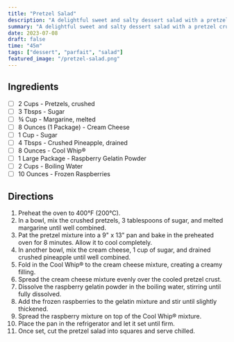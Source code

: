 ```yaml
---
title: "Pretzel Salad"
description: "A delightful sweet and salty dessert salad with a pretzel crust, creamy filling, and fruity raspberry layer"
summary: "A delightful sweet and salty dessert salad with a pretzel crust, creamy filling, and fruity raspberry layer"
date: 2023-07-08
draft: false
time: "45m"
tags: ["dessert", "parfait", "salad"]
featured_image: "/pretzel-salad.png"
---
```


## Ingredients

- [ ] 2 Cups - Pretzels, crushed
- [ ] 3 Tbsps - Sugar
- [ ] ¾ Cup - Margarine, melted
- [ ] 8 Ounces (1 Package) - Cream Cheese
- [ ] 1 Cup - Sugar
- [ ] 4 Tbsps - Crushed Pineapple, drained
- [ ] 8 Ounces - Cool Whip®
- [ ] 1 Large Package - Raspberry Gelatin Powder
- [ ] 2 Cups - Boiling Water
- [ ] 10 Ounces - Frozen Raspberries

## Directions

1. Preheat the oven to 400°F (200°C).
2. In a bowl, mix the crushed pretzels, 3 tablespoons of sugar, and melted margarine until well combined.
3. Pat the pretzel mixture into a 9" x 13" pan and bake in the preheated oven for 8 minutes. Allow it to cool completely.
4. In another bowl, mix the cream cheese, 1 cup of sugar, and drained crushed pineapple until well combined.
5. Fold in the Cool Whip® to the cream cheese mixture, creating a creamy filling.
6. Spread the cream cheese mixture evenly over the cooled pretzel crust.
7. Dissolve the raspberry gelatin powder in the boiling water, stirring until fully dissolved.
8. Add the frozen raspberries to the gelatin mixture and stir until slightly thickened.
9. Spread the raspberry mixture on top of the Cool Whip® mixture.
10. Place the pan in the refrigerator and let it set until firm.
11. Once set, cut the pretzel salad into squares and serve chilled.
